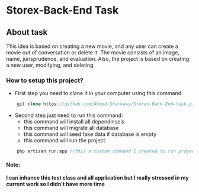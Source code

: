 
# Storex-Back-End Task

## About task
This idea is based on creating a new movie, and any user can create a movie out of conversation or delete it. The movie consists of an image, name, jurisprudence, and evaluation. Also, the project is based on creating a new user, modifying, and deleting

### How to setup this project?
* First step you need to clone it in your computer using this command:
```php
    git clone https://github.com/Ahmed-Sharkawy/Storex-Back-End-task.git
```

* Second step just need to run this command:
    * this command will install all dependinseis
    * this command will migrate all database
    * this command will seed fake data if database is empty
    * this command will run the project
```php
    php artisan run:app //this a custom command I created to run project in one command
```

#### Note:
<strong>
I can inhance this test class and all application but I really stressed in my current work so I didn't have more time
</storng>
